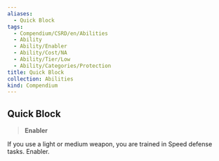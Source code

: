 ```yaml
---
aliases:
  - Quick Block
tags:
  - Compendium/CSRD/en/Abilities
  - Ability
  - Ability/Enabler
  - Ability/Cost/NA
  - Ability/Tier/Low
  - Ability/Categories/Protection
title: Quick Block
collection: Abilities
kind: Compendium
---
```

## Quick Block  
>**Enabler**
  
If you use a light or medium weapon, you are trained in Speed defense tasks. Enabler.